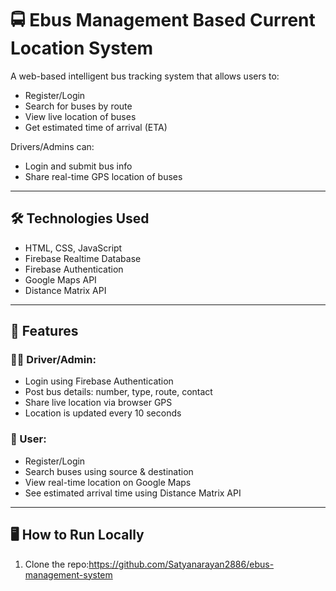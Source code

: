 # 🚍 Ebus Management Based Current Location System

A web-based intelligent bus tracking system that allows users to:
- Register/Login
- Search for buses by route
- View live location of buses
- Get estimated time of arrival (ETA)

Drivers/Admins can:
- Login and submit bus info
- Share real-time GPS location of buses

---

## 🛠 Technologies Used

- HTML, CSS, JavaScript
- Firebase Realtime Database
- Firebase Authentication
- Google Maps API
- Distance Matrix API

---

## 🔑 Features

### 👨‍✈️ Driver/Admin:
- Login using Firebase Authentication
- Post bus details: number, type, route, contact
- Share live location via browser GPS
- Location is updated every 10 seconds

### 👤 User:
- Register/Login
- Search buses using source & destination
- View real-time location on Google Maps
- See estimated arrival time using Distance Matrix API

---

## 🖥️ How to Run Locally

1. Clone the repo:https://github.com/Satyanarayan2886/ebus-management-system
